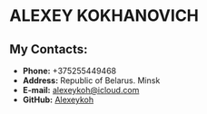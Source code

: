 # ALEXEY KOKHANOVICH
## My Contacts:
* **Phone:** +375255449468
* **Address:** Republic of Belarus. Minsk
* **E-mail:** alexeykoh@icloud.com
* **GitHub:**  [Alexeykoh](https://github.com/Alexeykoh "GitHub Account")
